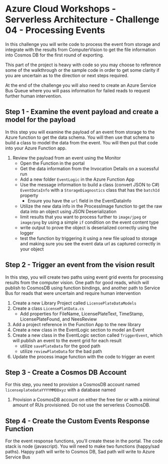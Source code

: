 # Azure Cloud Workshops - Serverless Architecture - Challenge 04 - Processing Events

In this challenge you will write code to process the event from storage and integrate with the results from ComputerVision to get the file information into Cosmos DB for the first round of exporting.

This part of the project is heavy with code so you may choose to reference some of the walkthrough or the sample code in order to get some clarity if you are uncertain as to the direction or next steps required.

At the end of the challenge you will also need to create an Azure Service Bus Queue where you will pass information for failed reads to request further human intervention.  

## Step 1 - Examine the event payload and create a model for the payload

In this step you will examine the payload of an event from storage to the Azure function to get the data schema. You will then use that schema to build a class to model the data from the event.  You will then put that code into your Azure Function app.

1. Review the payload from an event using the Monitor 
    - Open the Function in the portal
    - Get the data information from the Invocation Details on a sucessful run
    - Add a new folder `EventLogic` in the Azure Function App
    - Use the message information to build a class (convert JSON to C#) `EventDataInfo` with a `StorageDiagnostics` class that has the `batchId` property
        - Ensure you have the `url` field in the EventDataInfo
    - Utilize the new data info in the ProcessImage function to get the raw data into an object using JSON Deserialization
    - limit results that you want to process further to `image/jpeg` or `image/png` by using a simple `if` condition on the event content type
    - write output to prove the object is deserialized correctly using the logger
    - test the function by triggering it using a new file upload to storage and making sure you see the event data url as captured correctly in your object

## Step 2 - Trigger an event from the vision result

In this step, you will create two paths using event grid events for processing results from the computer vision. One path for good reads, which will publish to CosmosDB using function bindings, and another path to Service Bus for reads that were uncertain and require human intervention

1. Create a new Library Project called `LicensePlateDataModels`
1. Create a class `LicensePlatData.cs`
    - Add properties for FileName, LicensePlateText, TimeStamp, LicensePlateFound, and NeesReview
1. Add a project reference in the Function App to the new library
1. Create a new class in the EventLogic section to model an Event
1. Create a new class in the EventLogic section called `TriggerEvent`, which will publish an event to the event grid for each result
    - utilize `savePlateData` for the good path
    - utilize `reviewPlateData` for the bad path
1. Update the process image function with the code to trigger an event

## Step 3 - Create a Cosmos DB Account

For this step, you need to provision a CosmosDB account named `licenseplatedataYYYYMMDDxyz` with a database named 

1. Provision a CosmosDB account on either the free tier or with a minimal amount of RUs provisioned.  Do not use the serverless CosmosDB.

## Step 4 - Create the Custom Events Response Function

For the event response functions, you'll create these in the portal.  The code stack is node (javascript).  You will need to make two functions (happy/sad paths). Happy path will write to Cosmos DB, Sad path will write to Azure Service Bus